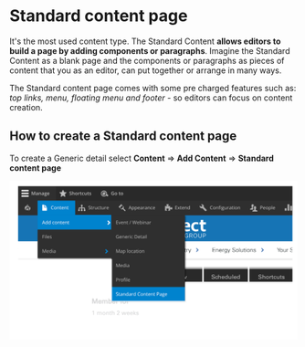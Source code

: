 # Standard content page

It's the most used content type. The Standard Content **allows editors to build a page by adding components or paragraphs**. Imagine the Standard Content as a blank page and the components or paragraphs as pieces of content that you as an editor, can put together or arrange in many ways.

The Standard content page comes with some pre charged features such as: _top links, menu, floating menu and footer -_ so editors can focus on content creation.

## How to create a Standard content page

To create a Generic detail select **Content** =&gt; **Add Content** =&gt; **Standard content page**  


![](../.gitbook/assets/menu_scp.png)



